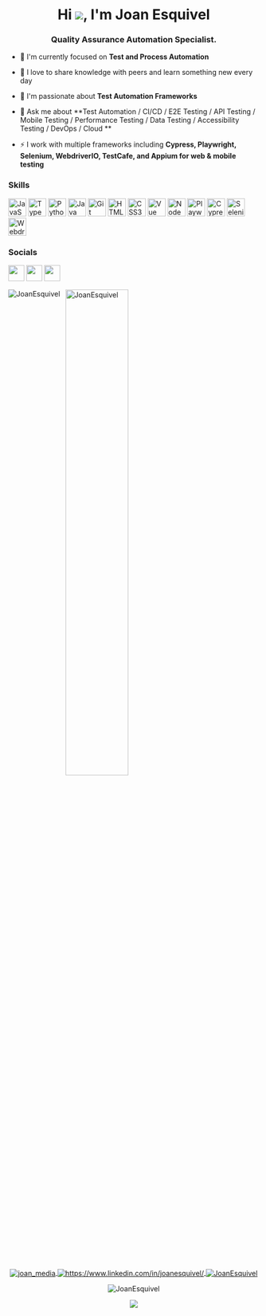 <h1 align="center">Hi <img src="https://user-images.githubusercontent.com/18350557/176309783-0785949b-9127-417c-8b55-ab5a4333674e.gif" />, I'm Joan Esquivel</h1>
<h3 align="center">Quality Assurance Automation Specialist.</h3>

- 🔭&nbsp;I'm currently focused on **Test and Process Automation**

- 🤝&nbsp;I love to share knowledge with peers and learn something new every day

- 🧪&nbsp;I'm passionate about **Test Automation Frameworks**

- 💬&nbsp;Ask me about **Test Automation / CI/CD / E2E Testing / API Testing / Mobile Testing / Performance Testing / Data Testing / Accessibility Testing / DevOps / Cloud **

- ⚡&nbsp;I work with multiple frameworks including **Cypress, Playwright, Selenium, WebdriverIO, TestCafe, and Appium for web & mobile testing**

### Skills

<p align="left">
<a href="https://developer.mozilla.org/en-US/docs/Web/JavaScript" target="_blank" rel="noreferrer"><img src="https://raw.githubusercontent.com/danielcranney/readme-generator/main/public/icons/skills/javascript-colored.svg" width="36" height="36" alt="JavaScript" /></a>
<a href="https://www.typescriptlang.org/" target="_blank" rel="noreferrer"><img src="https://raw.githubusercontent.com/danielcranney/readme-generator/main/public/icons/skills/typescript-colored.svg" width="36" height="36" alt="TypeScript" /></a>
<a href="https://www.python.org/" target="_blank" rel="noreferrer"><img src="https://raw.githubusercontent.com/danielcranney/readme-generator/main/public/icons/skills/python-colored.svg" width="36" height="36" alt="Python" /></a>
<a href="https://www.java.com/" target="_blank" rel="noreferrer"><img src="https://raw.githubusercontent.com/danielcranney/readme-generator/main/public/icons/skills/java-colored.svg" width="36" height="36" alt="Java" /></a>
<a href="https://git-scm.com/" target="_blank" rel="noreferrer"><img src="https://raw.githubusercontent.com/danielcranney/readme-generator/main/public/icons/skills/git-colored.svg" width="36" height="36" alt="Git" /></a>
<a href="https://developer.mozilla.org/en-US/docs/Glossary/HTML5" target="_blank" rel="noreferrer"><img src="https://raw.githubusercontent.com/danielcranney/readme-generator/main/public/icons/skills/html5-colored.svg" width="36" height="36" alt="HTML5" /></a>
<a href="https://www.w3.org/TR/CSS/#css" target="_blank" rel="noreferrer"><img src="https://raw.githubusercontent.com/danielcranney/readme-generator/main/public/icons/skills/css3-colored.svg" width="36" height="36" alt="CSS3" /></a>
<a href="https://vuejs.org/" target="_blank" rel="noreferrer"><img src="https://raw.githubusercontent.com/danielcranney/readme-generator/main/public/icons/skills/vuejs-colored.svg" width="36" height="36" alt="Vue" /></a>
<a href="https://nodejs.org/en/" target="_blank" rel="noreferrer"><img src="https://raw.githubusercontent.com/danielcranney/readme-generator/main/public/icons/skills/nodejs-colored.svg" width="36" height="36" alt="NodeJS" /></a>
<a href="https://playwright.dev/" target="_blank" rel="noreferrer"><img src="https://playwright.dev/img/playwright-logo.svg" width="36" height="36" alt="Playwright" /></a>
<a href="https://www.cypress.io/" target="_blank" rel="noreferrer"><img src="https://raw.githubusercontent.com/simple-icons/simple-icons/6e46ec1fc23b60c8fd0d2f2ff46db82e16dbd75f/icons/cypress.svg" width="36" height="36" alt="Cypress" /></a>
<a href="https://www.selenium.dev/" target="_blank" rel="noreferrer"><img src="https://raw.githubusercontent.com/detain/svg-logos/780f25886640cef088af994181646db2f6b1a3f8/svg/selenium-logo.svg" width="36" height="36" alt="Selenium" /></a>
<a href="https://webdriver.io/" target="_blank" rel="noreferrer"><img src="https://webdriver.io/img/logo-webdriver-io.png" width="36" height="36" alt="WebdriverIO" /></a>
</p>


### Socials

<p align="left">
<a href="https://www.github.com/JoanEsquivel" target="_blank" rel="noreferrer"><img src="https://raw.githubusercontent.com/danielcranney/readme-generator/main/public/icons/socials/github.svg" width="32" height="32" /></a>
<a href="https://www.linkedin.com/in/joanesquivel/" target="_blank" rel="noreferrer"><img src="https://raw.githubusercontent.com/danielcranney/readme-generator/main/public/icons/socials/linkedin.svg" width="32" height="32" /></a>
<a href="https://www.twitter.com/joan_media" target="_blank" rel="noreferrer"><img src="https://raw.githubusercontent.com/danielcranney/readme-generator/main/public/icons/socials/twitter.svg" width="32" height="32" /></a>
</p>

<p>
    <img align="left" src="https://github-readme-stats.vercel.app/api/top-langs/?username=JoanEsquivel&layout=compact&hide=html" alt="JoanEsquivel" />
</p>
<p>
    &nbsp;
    <img align="center" src="https://github-readme-stats.vercel.app/api?username=JoanEsquivel&show_icons=true&count_private=true" alt="JoanEsquivel" width="50%"/>
</p>

<p align="center">
    <a href="https://twitter.com/joan_media" target="blank">
        <img align="center" src="https://img.shields.io/twitter/follow/joan_media?style=social" alt="joan_media" />
    </a>
    <a href="https://www.linkedin.com/in/joanesquivel/" target="blank">
        <img align="center" src="https://img.shields.io/badge/-joanesquivel-blue?style=flat-square&logo=Linkedin&logoColor=white&link=https://www.linkedin.com/in/joanesquivel/" alt="https://www.linkedin.com/in/joanesquivel/" />
    </a>
    <a href="https://github.com/JoanEsquivel" target="blank">
        <img align="center" src="https://img.shields.io/github/followers/JoanEsquivel?label=follow&style=social" alt="JoanEsquivel" />
    </a>
</p>

<p align="center">
    <img align="center" src="https://komarev.com/ghpvc/?username=JoanEsquivel" alt="JoanEsquivel" />
</p>

<p align="center">
    <a href="https://www.github.com/JoanEsquivel" target="_blank" rel="noreferrer"><img
src="https://img.shields.io/github/followers/JoanEsquivel?logo=github&style=for-the-badge&color=0891b2&labelColor=1c1917" /></a>
</p>
